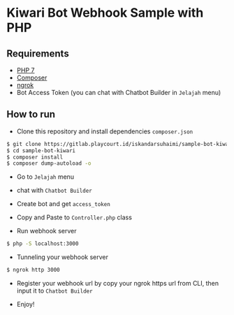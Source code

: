 # Kiwari Bot Webhook Sample with PHP

## Requirements

* [PHP 7](https://www.php.net/)
* [Composer](https://getcomposer.org/)
* [ngrok](https://ngrok.com/)
* Bot Access Token (you can chat with Chatbot Builder in `Jelajah` menu)

## How to run

* Clone this repository and install dependencies `composer.json`

```bash
$ git clone https://gitlab.playcourt.id/iskandarsuhaimi/sample-bot-kiwari.git
$ cd sample-bot-kiwari
$ composer install
$ composer dump-autoload -o
```

* Go to `Jelajah` menu
* chat with `Chatbot Builder`
* Create bot and get `access_token`
* Copy and Paste to `Controller.php` class

* Run webhook server

```bash
$ php -S localhost:3000
```

* Tunneling your webhook server

```bash
$ ngrok http 3000
```

* Register your webhook url by copy your ngrok https url from CLI, then input it to `Chatbot Builder`

* Enjoy!